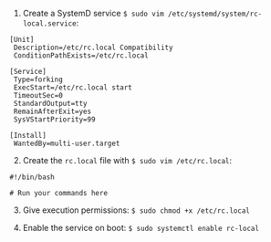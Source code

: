 1. Create a SystemD service `$ sudo vim /etc/systemd/system/rc-local.service`:
```
[Unit]
 Description=/etc/rc.local Compatibility
 ConditionPathExists=/etc/rc.local

[Service]
 Type=forking
 ExecStart=/etc/rc.local start
 TimeoutSec=0
 StandardOutput=tty
 RemainAfterExit=yes
 SysVStartPriority=99

[Install]
 WantedBy=multi-user.target
```

2. Create the `rc.local` file with `$ sudo vim /etc/rc.local`:
```
#!/bin/bash

# Run your commands here
```

3. Give execution permissions: `$ sudo chmod +x /etc/rc.local`

4. Enable the service on boot: `$ sudo systemctl enable rc-local`
